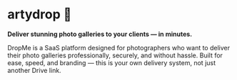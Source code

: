 # artydrop 📸 

**Deliver stunning photo galleries to your clients — in minutes.**

DropMe is a SaaS platform designed for photographers who want to deliver their photo galleries professionally, securely, and without hassle. Built for ease, speed, and branding — this is your own delivery system, not just another Drive link.
